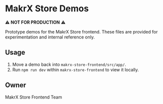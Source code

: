 # MakrX Store Demos

⚠️ **NOT FOR PRODUCTION** ⚠️

Prototype demos for the MakrX Store frontend. These files are provided for experimentation and internal reference only.

## Usage

1. Move a demo back into `makrx-store-frontend/src/app/`.
2. Run `npm run dev` within `makrx-store-frontend` to view it locally.

## Owner

MakrX Store Frontend Team
